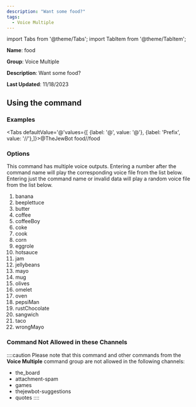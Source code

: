 ```yaml
---
description: "Want some food?"
tags:
  - Voice Multiple
---
```

import Tabs from '@theme/Tabs';
import TabItem from '@theme/TabItem';

**Name**: food

**Group**: Voice Multiple

**Description**: Want some food?

**Last Updated**: 11/18/2023

## Using the command

### Examples
<Tabs defaultValue='@'values={[ {label: '@', value: '@'}, {label: 'Prefix', value: '//'},]}><TabItem value='@'>@TheJewBot food</TabItem><TabItem value='//'>//food</TabItem></Tabs>

### Options

This command has multiple voice outputs. Entering a number after the command name will play the corresponding voice file from the list below. Entering just the command name or invalid data will play a random voice file from the list below.

 1. banana
 1. beeplettuce
 1. butter
 1. coffee
 1. coffeeBoy
 1. coke
 1. cook
 1. corn
 1. eggrole
 1. hotsauce
 1. jam
 1. jellybeans
 1. mayo
 1. mug
 1. olives
 1. omelet
 1. oven
 1. pepsiMan
 1. rustChocolate
 1. sangwich
 1. taco
 1. wrongMayo

### Command Not Allowed in these Channels
::::caution Please note that this command and other commands from the **Voice Multiple** command group are not allowed in the following channels:
- the_board
- attachment-spam
- games
- thejewbot-suggestions
- quotes
::::